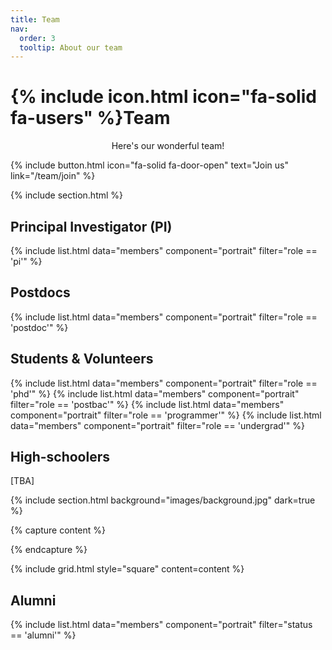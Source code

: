 ```yaml
---
title: Team
nav:
  order: 3
  tooltip: About our team
---
```


# {% include icon.html icon="fa-solid fa-users" %}Team

<div style="text-align: center;">
  Here's our wonderful team!
</div>

{% include button.html icon="fa-solid fa-door-open" text="Join us" link="/team/join" %}

{% include section.html %}

## Principal Investigator (PI)

{% include list.html data="members" component="portrait" filter="role == 'pi'" %}

## Postdocs

{% include list.html data="members" component="portrait" filter="role == 'postdoc'" %}

## Students & Volunteers

{% include list.html data="members" component="portrait" filter="role == 'phd'" %}
{% include list.html data="members" component="portrait" filter="role == 'postbac'" %}
{% include list.html data="members" component="portrait" filter="role == 'programmer'" %}
{% include list.html data="members" component="portrait" filter="role == 'undergrad'" %}

## High-schoolers

[TBA]

{% include section.html background="images/background.jpg" dark=true %}

{% capture content %}

{% endcapture %}

{% include grid.html style="square" content=content %}

## Alumni

{% include list.html data="members" component="portrait" filter="status == 'alumni'" %}

